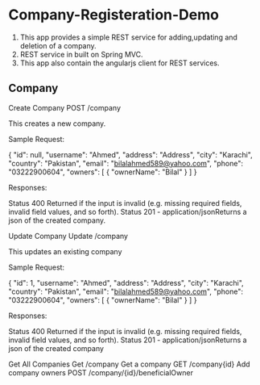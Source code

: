 # Company-Registeration-Demo
1. This app provides a simple REST service for adding,updating and deletion of a company.
2. REST service in built on Spring MVC.
2. This app also contain the angularjs client for REST services.

Company
-------

Create Company                    POST /company

This creates a new company.

Sample Request:

{
   "id": null,
   "username": "Ahmed",
   "address": "Address",
   "city": "Karachi",
   "country": "Pakistan",
   "email": "bilalahmed589@yahoo.com",
   "phone": "03222900604",
   "owners": [
      {
         "ownerName": "Bilal"
      }
   ]
}

Responses:

Status 400 Returned if the input is invalid (e.g. missing required fields, invalid field values, and so forth).
Status 201 - application/jsonReturns a json of the created company.

Update Company                    Update /company

This updates an existing company

Sample Request:

{
   "id": 1,
   "username": "Ahmed",
   "address": "Address",
   "city": "Karachi",
   "country": "Pakistan",
   "email": "bilalahmed589@yahoo.com",
   "phone": "03222900604",
   "owners": [
      {
         "ownerName": "Bilal"
      }
   ]
}

Responses:

Status 400 Returned if the input is invalid (e.g. missing required fields, invalid field values, and so forth).
Status 201 - application/jsonReturns a json of the created company

Get All Companies                 Get /company
Get a company                     GET /company{id}
Add company owners                POST /company/{id}/beneficialOwner
